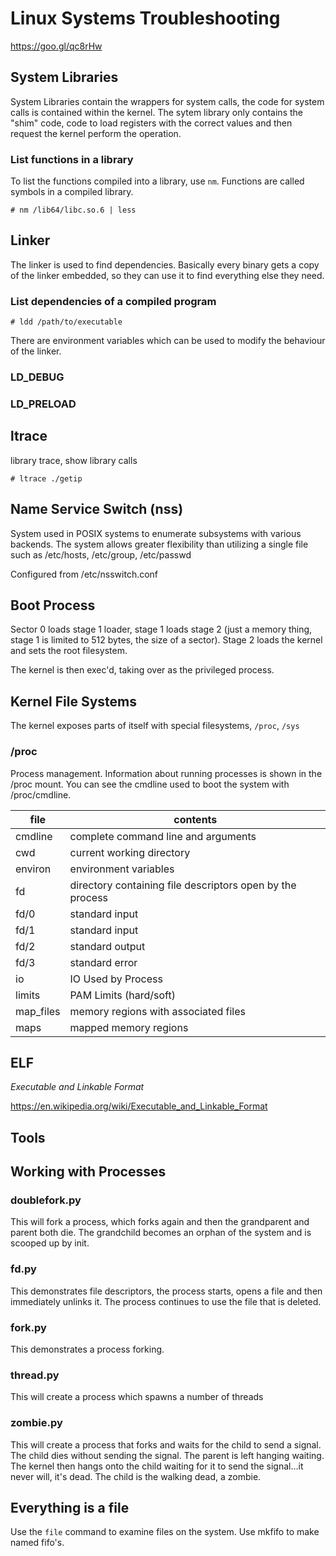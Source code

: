 # Linux Systems Troubleshooting

https://goo.gl/qc8rHw

## System Libraries

System Libraries contain the wrappers for system calls, the code for system calls is contained within the kernel.  The sytem library only contains the "shim" code, code to load registers with the correct values and then request the kernel perform the operation.

### List functions in a library

To list the functions compiled into a library, use `nm`.  Functions are called symbols in a compiled library.

```
# nm /lib64/libc.so.6 | less
```

## Linker

The linker is used to find dependencies.  Basically every binary gets a copy of the linker embedded, so they can use it to find everything else they need.

### List dependencies of a compiled program

```
# ldd /path/to/executable
``` 

There are environment variables which can be used to modify the behaviour of the linker.

### LD&#95;DEBUG

### LD&#95;PRELOAD

## ltrace

library trace, show library calls

```
# ltrace ./getip
```

## Name Service Switch (nss)

System used in POSIX systems to enumerate subsystems with various backends.  The system allows greater flexibility than utilizing a single file such as /etc/hosts, /etc/group, /etc/passwd

Configured from /etc/nsswitch.conf

## Boot Process

Sector 0 loads stage 1 loader, stage 1 loads stage 2 (just a memory thing, stage 1 is limited to 512 bytes, the size of a sector).  Stage 2 loads the kernel and sets the root filesystem.

The kernel is then exec'd, taking over as the privileged process.

## Kernel File Systems

The kernel exposes parts of itself with special filesystems, `/proc`, `/sys`

### /proc

Process management.  Information about running processes is shown in the /proc mount.  You can see the cmdline used to boot the system with /proc/cmdline.

| file    | contents |
|---------|----------|
| cmdline | complete command line and arguments |
| cwd | current working directory |
| environ | environment variables |
| fd  | directory containing file descriptors open by the process |
| fd/0 | standard input |
| fd/1 | standard input |
| fd/2 | standard output |
| fd/3 | standard error |
| io | IO Used by Process |
| limits | PAM Limits (hard/soft) |
| map_files | memory regions with associated files |
| maps | mapped memory regions | 


## ELF

*Executable and Linkable Format*

https://en.wikipedia.org/wiki/Executable_and_Linkable_Format

## Tools

## Working with Processes

### doublefork.py

This will fork a process, which forks again and then the grandparent and parent both die.  The grandchild becomes an orphan of the system and is scooped up by init.

### fd.py

This demonstrates file descriptors, the process starts, opens a file and then immediately unlinks it.  The process continues to use the file that is deleted.

### fork.py

This demonstrates a process forking.

### thread.py

This will create a process which spawns a number of threads

### zombie.py

This will create a process that forks and waits for the child to send a signal.  The child dies without sending the signal.  The parent is left hanging waiting.  The kernel then hangs onto the child waiting for it to send the signal...it never will, it's dead.  The child is the walking dead, a zombie.

## Everything is a file

Use the `file` command to examine files on the system.  Use mkfifo to make named fifo's.


